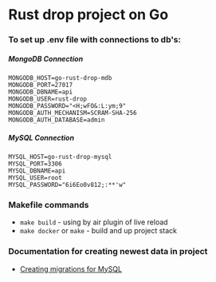# Rust drop project on Go

### To set up .env file with connections to db's:
##### MongoDB Connection
```
MONGODB_HOST=go-rust-drop-mdb
MONGODB_PORT=27017
MONGODB_DBNAME=api
MONGODB_USER=rust-drop
MONGODB_PASSWORD="<H;wFO&:L:ym;9"
MONGODB_AUTH_MECHANISM=SCRAM-SHA-256
MONGODB_AUTH_DATABASE=admin
```
##### MySQL Connection 
```
MYSQL_HOST=go-rust-drop-mysql
MYSQL_PORT=3306
MYSQL_DBNAME=api
MYSQL_USER=root
MYSQL_PASSWORD="6i6Eo0v812;:**'w"
```

### Makefile commands
- `make build` - using by air plugin of live reload
- `make docker` or `make` - build and up project stack

### Documentation for creating newest data in project
* [Creating migrations for MySQL](https://github.com/popcornrus/go-rust-drop/issues/1)
